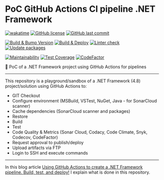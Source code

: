 # PoC GitHub Actions CI pipeline .NET Framework

[![wakatime](https://wakatime.com/badge/github/GuilhermeStracini/POC-GHActions-CI-NetFramework.svg)](https://wakatime.com/badge/github/GuilhermeStracini/POC-GHActions-CI-NetFramework)
[![GitHub license](https://img.shields.io/github/license/GuilhermeStracini/POC-GHActions-CI-NetFramework)](https://github.com/GuilhermeStracini/POC-GHActions-CI-NetFramework)
[![GitHub last commit](https://img.shields.io/github/last-commit/GuilhermeStracini/POC-GHActions-CI-NetFramework)](https://github.com/GuilhermeStracini/POC-GHActions-CI-NetFramework)

[![Build & Bump Version](https://github.com/GuilhermeStracini/POC-GHActions-CI-NetFramework/actions/workflows/build-bump-version.yml/badge.svg)](https://github.com/GuilhermeStracini/POC-GHActions-CI-NetFramework/actions/workflows/build-bump-version.yml)
[![Build & Deploy](https://github.com/GuilhermeStracini/POC-GHActions-CI-NetFramework/actions/workflows/build-deploy.yml/badge.svg)](https://github.com/GuilhermeStracini/POC-GHActions-CI-NetFramework/actions/workflows/build-deploy.yml)
[![Linter check](https://github.com/GuilhermeStracini/POC-GHActions-CI-NetFramework/actions/workflows/linter.yml/badge.svg)](https://github.com/GuilhermeStracini/POC-GHActions-CI-NetFramework/actions/workflows/linter.yml)
[![Update packages](https://github.com/GuilhermeStracini/POC-GHActions-CI-NetFramework/actions/workflows/update-packages.yml/badge.svg)](https://github.com/GuilhermeStracini/POC-GHActions-CI-NetFramework/actions/workflows/update-packages.yml)

[![Maintainability](https://api.codeclimate.com/v1/badges/83c1d6f45041d9d67d30/maintainability)](https://codeclimate.com/github/GuilhermeStracini/POC-GHActions-CI-NetFramework/maintainability)
[![Test Coverage](https://api.codeclimate.com/v1/badges/83c1d6f45041d9d67d30/test_coverage)](https://codeclimate.com/github/GuilhermeStracini/POC-GHActions-CI-NetFramework/test_coverage)
[![CodeFactor](https://www.codefactor.io/repository/github/GuilhermeStracini/POC-GHActions-CI-NetFramework/badge)](https://www.codefactor.io/repository/github/GuilhermeStracini/POC-GHActions-CI-NetFramework)

🔬 PoC of a .NET Framework project using GitHub Actions for pipelines

---

This repository is a playground/sandbox of a .NET Framework (4.8) project/solution using GitHub Actions to:

-   GIT Checkout
-   Configure environment (MSBuild, VSTest, NuGet, Java - for SonarCloud scanner)
-   Cache dependencies (SonarCloud scanner and packages)
-   Restore
-   Build
-   Test
-   Code Quality & Metrics (Sonar Cloud, Codacy, Code Climate, Snyk, Codecov, CodeFactor)
-   Request approval to publish/deploy
-   Upload artifacts via FTP
-   Login to SSH and execute commands

---
In this blog article [Using GitHub Actions to create a .NET Framework pipeline. Build, test, and deploy!](https://blog.guilhermebranco.com.br/using-github-actions-to-create-a-net-framework-pipeline-build-test-and-deploy/) I explain what is done in this repository.
